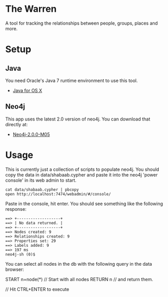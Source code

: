 # The Warren

A tool for tracking the relationships between people, groups, places and more.

# Setup

## Java

You need Oracle's Java 7 runtime environment to use this tool.

* [Java for OS X](http://java.com/en/download/mac_download.jsp)

## Neo4j

This app uses the latest 2.0 version of neo4j. You can download that directly at:

* [Neo4j-2.0.0-M05](http://dist.neo4j.org/neo4j-community-2.0.0-M05-unix.tar.gz?edition=community&version=2.0.0-M05&distribution=tarball&dlid=2603331)

# Usage

This is currently just a collection of scripts to populate neo4j. You should copy the data in data/shabaab.cypher and paste it into the neo4j 'power console' in its web admin to start.

```
cat data/shabaab.cypher | pbcopy
open http://localhost:7474/webadmin/#/console/
```

Paste in the console, hit enter. You should see something like the following response:

```
==> +-------------------+
==> | No data returned. |
==> +-------------------+
==> Nodes created: 9
==> Relationships created: 9
==> Properties set: 29
==> Labels added: 9
==> 197 ms
neo4j-sh (0)$ 
```

You can select all nodes in the db with the following query in the data browser:

START n=node(*) // Start with all nodes
RETURN n        // and return them.

// Hit CTRL+ENTER to execute
